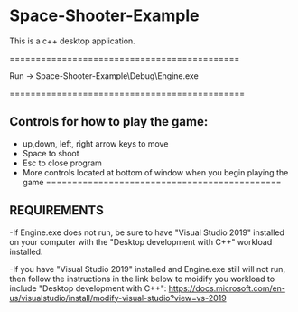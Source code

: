 # Space-Shooter-Example

This is a c++ desktop application.

============================================

Run -> Space-Shooter-Example\Debug\Engine.exe

=============================================

Controls for how to play the game:
----------------------------------
- up,down, left, right arrow keys to move
- Space to shoot
- Esc to close program
- More controls located at bottom of window when you begin playing the game
=============================================

REQUIREMENTS
------------
-If Engine.exe does not run, be sure to have "Visual Studio 2019" installed on your computer with the "Desktop development with C++" workload installed.

-If you have "Visual Studio 2019" installed and Engine.exe still will not run, then follow the instructions in the link below to moidify you workload to include "Desktop development with C++":
	https://docs.microsoft.com/en-us/visualstudio/install/modify-visual-studio?view=vs-2019